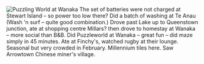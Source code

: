 ![Puzzling World at Wanaka](puzzling_world.jpg)
The set of batteries were not charged at Stewart Island –
so power too low there? Did a batch of washing at Te Anau (Wash 'n surf – quite good combination.) Drove past Lake up to Queenstown junction, ate at shopping centre Millars? then drove to homestay at Wanaka – more social than B&B. Did Puzzleworld at Wanaka – great fun – did maze simply in 45 minutes. Ate at Finchy's, watched rugby at their lounge. Seasonal but very crowded in February. Millennium tiles here. Saw Arrowtown Chinese miner's village.
